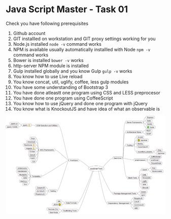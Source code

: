 Java Script Master - Task 01
============================

Check you have following prerequisites

1. Github account 
2. GIT installled on workstation and GIT proxy settings working for you
3. Node.js installed `node -v` command works
4. NPM is available usually automatically installled with Node `npm -v` command works
5. Bower is installed `bower -v` works
6. http-server NPM module is installed
7. Gulp installed globally and you know Gulp `gulp -v` works
8. You know how to use Live reload
9. You know concat, util, uglify, coffee, less gulp modules
10. You have some understanding of Bootstrap 3
11.  You have done atleastt one program using CSS and LESS preprocesor
12. You have done one program using CoffeeScript
13. You know how to use jQuery and done one program with jQuery
14. You know what is KnockoutJS and have idea of what an observable is

![JavaScript Tools Map](JavaScriptTools.png)
